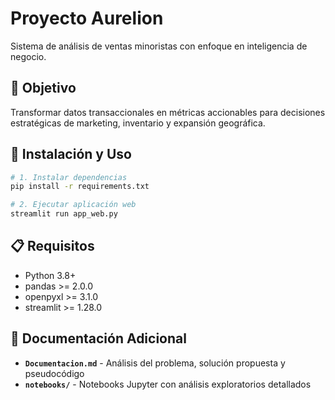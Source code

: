 # Proyecto Aurelion

Sistema de análisis de ventas minoristas con enfoque en inteligencia de negocio.

## 🎯 Objetivo

Transformar datos transaccionales en métricas accionables para decisiones estratégicas de marketing, inventario y expansión geográfica.

## 🚀 Instalación y Uso

```bash
# 1. Instalar dependencias
pip install -r requirements.txt

# 2. Ejecutar aplicación web
streamlit run app_web.py
```


## 📋 Requisitos

- Python 3.8+
- pandas >= 2.0.0
- openpyxl >= 3.1.0
- streamlit >= 1.28.0

## 📖 Documentación Adicional

- **`Documentacion.md`** - Análisis del problema, solución propuesta y pseudocódigo
- **`notebooks/`** - Notebooks Jupyter con análisis exploratorios detallados
